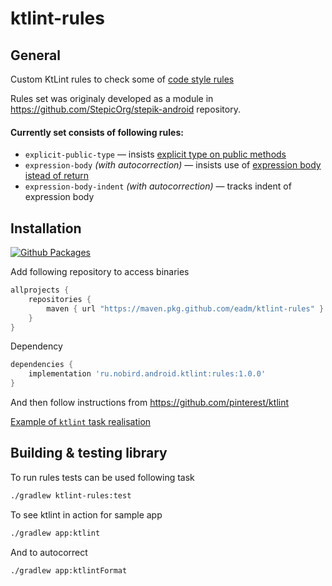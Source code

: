 # ktlint-rules
## General
Custom KtLint rules to check some of [code style rules](https://hackmd.io/@4F6roGkFSHeYx4R4sBs7ew/SyC1DwxNE)

Rules set was originaly developed as a module in https://github.com/StepicOrg/stepik-android repository.

#### Currently set consists of following rules:
- `explicit-public-type` &mdash; insists [explicit type on public methods](https://hackmd.io/@4F6roGkFSHeYx4R4sBs7ew/SyC1DwxNE#Types)
- `expression-body` *(with autocorrection)* &mdash; insists use of [expression body istead of return](https://hackmd.io/@4F6roGkFSHeYx4R4sBs7ew/SyC1DwxNE#Expression-body)
- `expression-body-indent` *(with autocorrection)* &mdash; tracks indent of expression body

## Installation 
[ ![Github Packages](https://img.shields.io/badge/version-1.0.0-blue) ](https://github.com/eadm?tab=packages&repo_name=ktlint-rules)

Add following repository to access binaries 
```groovy
allprojects {
    repositories {
        maven { url "https://maven.pkg.github.com/eadm/ktlint-rules" }
    }
}
```

Dependency
```groovy
dependencies {
    implementation 'ru.nobird.android.ktlint:rules:1.0.0'
}
```

And then follow instructions from https://github.com/pinterest/ktlint

[Example of `ktlint` task realisation](https://github.com/eadm/ktlint-rules/blob/master/ktlint.gradle)

## Building & testing library

To run rules tests can be used following task
```sh
./gradlew ktlint-rules:test
```

To see ktlint in action for sample app
```sh
./gradlew app:ktlint
```

And to autocorrect
```sh
./gradlew app:ktlintFormat
```
